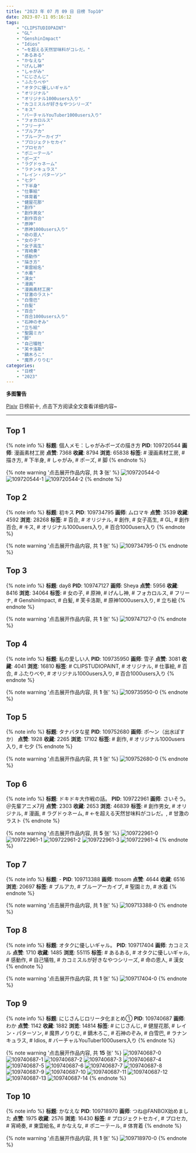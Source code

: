 ```yaml
---
title: "2023 年 07 月 09 日 日榜 Top10"
date: 2023-07-11 05:16:12
tags:
    - "CLIPSTUDIOPAINT"
    - "GL"
    - "GenshinImpact"
    - "Idios"
    - "←を超える天然甘味料がコレだ。"
    - "あるある"
    - "かなえな"
    - "げんし神"
    - "しゃがみ"
    - "にじさんじ"
    - "ふたりべや"
    - "オタクに優しいギャル"
    - "オリジナル"
    - "オリジナル1000users入り"
    - "カコミスルが好きなやつシリーズ"
    - "キス"
    - "バーチャルYouTuber1000users入り"
    - "フォカロルス"
    - "フリーナ"
    - "ブルアカ"
    - "ブルーアーカイブ"
    - "プロジェクトセカイ"
    - "プロセカ"
    - "ポニーテール"
    - "ポーズ"
    - "ラグドゥネーム"
    - "ラナンキュラス"
    - "レイン・パターソン"
    - "七夕"
    - "下半身"
    - "仕事絵"
    - "体育着"
    - "健屋花那"
    - "創作"
    - "創作男女"
    - "創作百合"
    - "原神"
    - "原神1000users入り"
    - "命の恩人"
    - "女の子"
    - "女子高生"
    - "宵崎奏"
    - "感動作"
    - "描き方"
    - "東雲絵名"
    - "水着"
    - "漢女"
    - "漫画"
    - "漫画素材工房"
    - "甘激のラスト"
    - "白雪巴"
    - "白髪"
    - "百合"
    - "百合1000users入り"
    - "石神のぞみ"
    - "立ち絵"
    - "聖園ミカ"
    - "脚"
    - "自己犠牲"
    - "芙卡洛斯"
    - "鏑木ろこ"
    - "魔界ノりりむ"
categories:
    - "日榜"
    - "2023"
---
```


<i class="fa fa-triangle-exclamation"></i>**多图警告**<i class="fa fa-triangle-exclamation"></i>

[Pixiv](https://www.pixiv.net/) 日榜前十, 点击下方阅读全文查看详细内容~

<!-- more -->

---

## Top 1

{% note info %}
**标题**: 個人メモ：しゃがみポーズの描き方
**PID**: 109720544 **画师**: 漫画素材工房
**点赞**: 7368 **收藏**: 8794 **浏览**: 65838
**标签**: # 漫画素材工房, # 描き方, # 下半身, # しゃがみ, # ポーズ, # 脚
{% endnote %}

{% note warning '点击展开作品内容, 共 **3** 张' %}
![109720544-0](https://i.pixiv.re/img-original/img/2023/07/08/07/00/03/109720544_p0.jpg)
![109720544-1](https://i.pixiv.re/img-original/img/2023/07/08/07/00/03/109720544_p1.jpg)
![109720544-2](https://i.pixiv.re/img-original/img/2023/07/08/07/00/03/109720544_p2.jpg)
{% endnote %}

## Top 2

{% note info %}
**标题**: 初キス
**PID**: 109734795 **画师**: ムロマキ
**点赞**: 3539 **收藏**: 4592 **浏览**: 28268
**标签**: # 百合, # オリジナル, # 創作, # 女子高生, # GL, # 創作百合, # キス, # オリジナル1000users入り, # 百合1000users入り
{% endnote %}

{% note warning '点击展开作品内容, 共 **1** 张' %}
![109734795-0](https://i.pixiv.re/img-original/img/2023/07/08/19/01/24/109734795_p0.jpg)
{% endnote %}

## Top 3

{% note info %}
**标题**: day8
**PID**: 109747127 **画师**: Sheya
**点赞**: 5956 **收藏**: 8416 **浏览**: 34064
**标签**: # 女の子, # 原神, # げんし神, # フォカロルス, # フリーナ, # GenshinImpact, # 白髪, # 芙卡洛斯, # 原神1000users入り, # 立ち絵
{% endnote %}

{% note warning '点击展开作品内容, 共 **1** 张' %}
![109747127-0](https://i.pixiv.re/img-original/img/2023/07/09/01/02/41/109747127_p0.jpg)
{% endnote %}

## Top 4

{% note info %}
**标题**: 私の愛しい人
**PID**: 109735950 **画师**: 雪子
**点赞**: 3081 **收藏**: 4041 **浏览**: 16810
**标签**: # CLIPSTUDIOPAINT, # オリジナル, # 仕事絵, # 百合, # ふたりべや, # オリジナル1000users入り, # 百合1000users入り
{% endnote %}

{% note warning '点击展开作品内容, 共 **1** 张' %}
![109735950-0](https://i.pixiv.re/img-original/img/2023/07/08/19/42/29/109735950_p0.jpg)
{% endnote %}

## Top 5

{% note info %}
**标题**: タナバタな星
**PID**: 109752680 **画师**: ポ～ン（出水ぽすか）
**点赞**: 1928 **收藏**: 2265 **浏览**: 17102
**标签**: # 創作, # オリジナル1000users入り, # 七夕
{% endnote %}

{% note warning '点击展开作品内容, 共 **1** 张' %}
![109752680-0](https://i.pixiv.re/img-original/img/2023/07/09/07/30/01/109752680_p0.jpg)
{% endnote %}

## Top 6

{% note info %}
**标题**: ドキドキ大作戦の話。
**PID**: 109722961 **画师**: さいそう。＠先輩アニメ7月
**点赞**: 2303 **收藏**: 2653 **浏览**: 46839
**标签**: # 創作男女, # オリジナル, # 漫画, # ラグドゥネーム, # ←を超える天然甘味料がコレだ。, # 甘激のラスト
{% endnote %}

{% note warning '点击展开作品内容, 共 **5** 张' %}
![109722961-0](https://i.pixiv.re/img-original/img/2023/07/08/09/45/15/109722961_p0.jpg)
![109722961-1](https://i.pixiv.re/img-original/img/2023/07/08/09/45/15/109722961_p1.jpg)
![109722961-2](https://i.pixiv.re/img-original/img/2023/07/08/09/45/15/109722961_p2.jpg)
![109722961-3](https://i.pixiv.re/img-original/img/2023/07/08/09/45/15/109722961_p3.jpg)
![109722961-4](https://i.pixiv.re/img-original/img/2023/07/08/09/45/15/109722961_p4.jpg)
{% endnote %}

## Top 7

{% note info %}
**标题**: -
**PID**: 109713388 **画师**: ttosom
**点赞**: 4644 **收藏**: 6516 **浏览**: 20697
**标签**: # ブルアカ, # ブルーアーカイブ, # 聖園ミカ, # 水着
{% endnote %}

{% note warning '点击展开作品内容, 共 **1** 张' %}
![109713388-0](https://i.pixiv.re/img-original/img/2023/07/08/00/00/44/109713388_p0.jpg)
{% endnote %}

## Top 8

{% note info %}
**标题**: オタクに優しいギャル。
**PID**: 109717404 **画师**: カコミスル
**点赞**: 1710 **收藏**: 1485 **浏览**: 55115
**标签**: # あるある, # オタクに優しいギャル, # 感動作, # 自己犠牲, # カコミスルが好きなやつシリーズ, # 命の恩人, # 漢女
{% endnote %}

{% note warning '点击展开作品内容, 共 **1** 张' %}
![109717404-0](https://i.pixiv.re/img-original/img/2023/07/08/14/38/02/109717404_p0.jpg)
{% endnote %}

## Top 9

{% note info %}
**标题**: にじさんじロリータ化まとめ①
**PID**: 109740687 **画师**: わか
**点赞**: 1142 **收藏**: 1882 **浏览**: 14814
**标签**: # にじさんじ, # 健屋花那, # レイン・パターソン, # 魔界ノりりむ, # 鏑木ろこ, # 石神のぞみ, # 白雪巴, # ラナンキュラス, # Idios, # バーチャルYouTuber1000users入り
{% endnote %}

{% note warning '点击展开作品内容, 共 **15** 张' %}
![109740687-0](https://i.pixiv.re/img-original/img/2023/07/08/22/01/39/109740687_p0.jpg)
![109740687-1](https://i.pixiv.re/img-original/img/2023/07/08/22/01/39/109740687_p1.jpg)
![109740687-2](https://i.pixiv.re/img-original/img/2023/07/08/22/01/39/109740687_p2.jpg)
![109740687-3](https://i.pixiv.re/img-original/img/2023/07/08/22/01/39/109740687_p3.jpg)
![109740687-4](https://i.pixiv.re/img-original/img/2023/07/08/22/01/39/109740687_p4.jpg)
![109740687-5](https://i.pixiv.re/img-original/img/2023/07/08/22/01/39/109740687_p5.jpg)
![109740687-6](https://i.pixiv.re/img-original/img/2023/07/08/22/01/39/109740687_p6.jpg)
![109740687-7](https://i.pixiv.re/img-original/img/2023/07/08/22/01/39/109740687_p7.jpg)
![109740687-8](https://i.pixiv.re/img-original/img/2023/07/08/22/01/39/109740687_p8.jpg)
![109740687-9](https://i.pixiv.re/img-original/img/2023/07/08/22/01/39/109740687_p9.jpg)
![109740687-10](https://i.pixiv.re/img-original/img/2023/07/08/22/01/39/109740687_p10.jpg)
![109740687-11](https://i.pixiv.re/img-original/img/2023/07/08/22/01/39/109740687_p11.jpg)
![109740687-12](https://i.pixiv.re/img-original/img/2023/07/08/22/01/39/109740687_p12.jpg)
![109740687-13](https://i.pixiv.re/img-original/img/2023/07/08/22/01/39/109740687_p13.jpg)
![109740687-14](https://i.pixiv.re/img-original/img/2023/07/08/22/01/39/109740687_p14.jpg)
{% endnote %}

## Top 10

{% note info %}
**标题**: かなえな
**PID**: 109718970 **画师**: つね@FANBOX始めました
**点赞**: 1975 **收藏**: 2576 **浏览**: 16430
**标签**: # プロジェクトセカイ, # プロセカ, # 宵崎奏, # 東雲絵名, # かなえな, # ポニーテール, # 体育着
{% endnote %}

{% note warning '点击展开作品内容, 共 **1** 张' %}
![109718970-0](https://i.pixiv.re/img-original/img/2023/07/08/04/31/41/109718970_p0.png)
{% endnote %}
